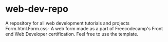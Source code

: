 # web-dev-repo
A repository for all web development tutorials and projects
Form.html.Form.css- A web form made as a part of Freecodecamp's Front end Web Developer certification. Feel free to use the template.
